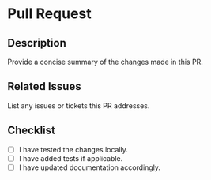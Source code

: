 # Pull Request

## Description
Provide a concise summary of the changes made in this PR.

## Related Issues
List any issues or tickets this PR addresses.

## Checklist
- [ ] I have tested the changes locally.
- [ ] I have added tests if applicable.
- [ ] I have updated documentation accordingly.